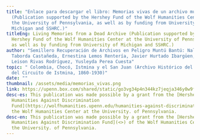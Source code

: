 ```yaml
---
title: "Enlace para descargar el libro: Memorias vivas de un archivo muerto
  (Publication supported by the Hershey Fund of the Wolf Humanities Center at
  the University of Pennsylvania, as well as by funding from University of
  Michigan and SSHRC.)"
titleEng: Living Memories from a Dead Archive (Publication supported by the
  Hershey Fund of the Wolf Humanities Center at the University of Pennsylvania,
  as well as by funding from University of Michigan and SSHRC.)
author: "Semillero Recuperación de Archivos en Peligro Muntú Bantú: Nallely
  Taborda Castañeda, Ernestina Lemos Rentería, Javier Hurtado Ibargüen, Jhon
  Leison Rivas Rodríguez, Yusleyda Perea Cuesta"
topic: " Colombia, Chocó, Istmina y el San Juan (Archivo Histórico del Juzgado
  del Circuito de Istmina, 1860-1930)"
date: ""
thumbnail: /assets/media/memorias_vivas.png
link: https://upenn.box.com/shared/static/go3vg34p4n344kz7jeqja346y0w9fe5s.pdf
desc-es: This publication was made possible by a grant from the [Hershey
  Humanities Against Discrimination
  Fund](https://wolfhumanities.upenn.edu/humanities-against-discrimination) of
  the Wolf Humanities Center at the University. of Pennsylvania.
desc-en: This publication was made possible by a grant from the [Hershey
  Humanities Against Discrimination Fund](<>) of the Wolf Humanities Center at
  the University. of Pennsylvania.
---
```


